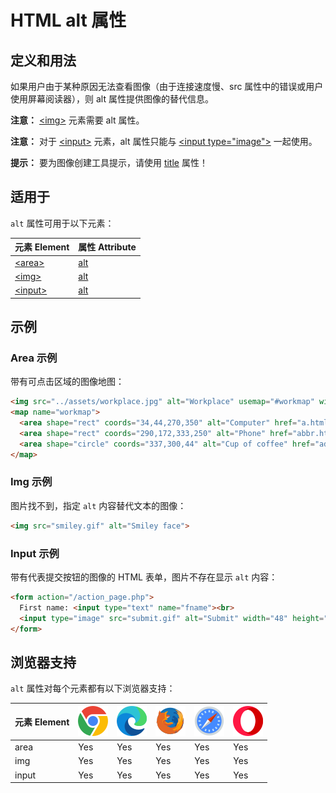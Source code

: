 HTML alt 属性
===

## 定义和用法

如果用户由于某种原因无法查看图像（由于连接速度慢、src 属性中的错误或用户使用屏幕阅读器），则 alt 属性提供图像的替代信息。

**注意：** [\<img>](../tags/img.md) 元素需要 alt 属性。

**注意：** 对于 [\<input>](../tags/input.md) 元素，alt 属性只能与 [\<input type="image">](../tags/input_type_image.md) 一起使用。

**提示：** 要为图像创建工具提示，请使用 [title](../reference/standardattributes.md) 属性！

## 适用于

`alt` 属性可用于以下元素：

| 元素 Element | 属性 Attribute |
| ----- | ----- |
| [\<area>](../tags/area.md)   | [alt](../tags/area_alt.md)  |
| [\<img>](../tags/img.md)     | [alt](../tags/img_alt.md)   |
| [\<input>](../tags/input.md) | [alt](../tags/input_alt.md) |

## 示例

### Area 示例

带有可点击区域的图像地图：

```html idoc:preview:iframe
<img src="../assets/workplace.jpg" alt="Workplace" usemap="#workmap" width="400" height="379">
<map name="workmap">
  <area shape="rect" coords="34,44,270,350" alt="Computer" href="a.html">
  <area shape="rect" coords="290,172,333,250" alt="Phone" href="abbr.html">
  <area shape="circle" coords="337,300,44" alt="Cup of coffee" href="address.html">
</map>
```

### Img 示例

图片找不到，指定 `alt` 内容替代文本的图像：

```html idoc:preview:iframe
<img src="smiley.gif" alt="Smiley face">
```

### Input 示例

带有代表提交按钮的图像的 HTML 表单，图片不存在显示 `alt` 内容：

```html idoc:preview:iframe
<form action="/action_page.php">
  First name: <input type="text" name="fname"><br>
  <input type="image" src="submit.gif" alt="Submit" width="48" height="48">
</form>
```

## 浏览器支持

`alt` 属性对每个元素都有以下浏览器支持：

| 元素 Element | ![chrome][1] | ![edge][2] | ![firefox][3] | ![safari][4] | ![opera][5] |
| ------- | --- | --- | --- | --- | --- |
| area    | Yes | Yes | Yes | Yes | Yes |
| img     | Yes | Yes | Yes | Yes | Yes |
| input   | Yes | Yes | Yes | Yes | Yes |


[1]: ../assets/chrome.svg
[2]: ../assets/edge.svg
[3]: ../assets/firefox.svg
[4]: ../assets/safari.svg
[5]: ../assets/opera.svg